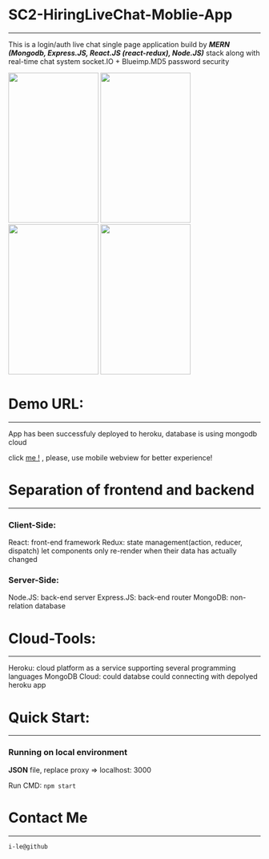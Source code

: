 # SC2-HiringLiveChat-Moblie-App
---
This is a login/auth live chat single page application build by ***MERN (Mongodb, Express.JS, React.JS (react-redux), Node.JS)*** stack along with real-time chat system socket.IO + Blueimp.MD5 password security

<img src="https://i.ibb.co/ChpN8XS/73026610-65-C7-40-E9-B96-A-C5-E9-DED097-EE.jpg" width = "180" height = "300" /> <img src="https://i.ibb.co/sjrGkGV/7-EB5-EB6-A-658-C-43-DB-9-D85-FE5-FC1-F564-DE.jpg" width = "180" height = "300" /> <img src="https://i.ibb.co/tp7skNB/E9-E83792-7858-4795-9-EF7-4203-A072-A47-F.jpg" width = "180" height = "300" /> <img src="https://i.ibb.co/446VBdc/25-B85-AE9-3540-4282-85-C7-FBE637-FC8-DE5.jpg" width = "180" height = "300" />

# Demo URL:
---
App has been successfuly deployed to heroku, database is using mongodb cloud

click <a href="https://infinite-eyrie-90501.herokuapp.com/">me !<a> , please, use mobile webview for better experience!
  
# Separation of frontend and backend
---
### Client-Side:
React: front-end framework
Redux: state management(action, reducer, dispatch) let components only re-render when their data has actually changed

### Server-Side:
Node.JS: back-end server
Express.JS: back-end router
MongoDB: non-relation database

# Cloud-Tools:
---
Heroku: cloud platform as a service supporting several programming languages
MongoDB Cloud: could databse could connecting with depolyed heroku app

# Quick Start:
---

### Running on local environment

**JSON** file, replace proxy => localhost: 3000

Run CMD: `npm start`

# Contact Me
---
`i-le@github`
